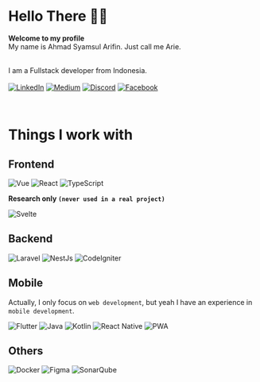 # Hello There 👋🏼
**Welcome to my profile** <br/>
My name is Ahmad Syamsul Arifin. Just call me Arie. <br/>
<br/>

I am a Fullstack developer from Indonesia. <br><br>
<a href="https://www.linkedin.com/in/aarie33/" target="_blank"><img alt="LinkedIn" src="https://img.shields.io/badge/-LinkedIn-1B60B8?style=flat-square&logo=linkedin&logoColor=white" /></a>
<a href="https://medium.com/@aarie33" target="_blank"><img alt="Medium" src="https://img.shields.io/badge/-Medium-000?style=flat-square&logo=medium&logoColor=white" /></a>
<a href="https://discord.com/users/aarie33#3655" target="_blank"><img alt="Discord" src="https://img.shields.io/badge/-Discord-525DEA?style=flat-square&logo=discord&logoColor=white" /></a>
<a href="https://facebook.com/aarie33" target="_blank"><img alt="Facebook" src="https://img.shields.io/badge/-Facebook-246BE3?style=flat-square&logo=facebook&logoColor=white" /></a>

<br/>

# Things I work with
## Frontend
<p>
  <img alt="Vue" src="https://img.shields.io/badge/-Vue-41B883?style=flat-square&logo=vuedotjs&logoColor=white" />
  <img alt="React" src="https://img.shields.io/badge/-React-292929?style=flat-square&logo=react&logoColor=2DD9FF" />
  <img alt="TypeScript" src="https://img.shields.io/badge/-TypeScript-007ACC?style=flat-square&logo=typescript&logoColor=white" />
</p>

**Research only `(never used in a real project)`** <br/>
<p>
  <img alt="Svelte" src="https://img.shields.io/badge/-Svelte-F73C01?style=flat-square&logo=svelte&logoColor=white" />
</p>

## Backend
<p>
    <img alt="Laravel" src="https://img.shields.io/badge/-Laravel-F82B1E?style=flat-square&logo=laravel&logoColor=white" />
    <img alt="NestJs" src="https://img.shields.io/badge/-NestJs-ea2845?style=flat-square&logo=nestjs&logoColor=white" />
    <img alt="CodeIgniter" src="https://img.shields.io/badge/-CodeIgniter-E74022?style=flat-square&logo=codeigniter&logoColor=white" />
</p>

## Mobile
Actually, I only focus on `web development`, but yeah I have an experience in `mobile development`.
<p>
    <img alt="Flutter" src="https://img.shields.io/badge/-Flutter-40A0EF?style=flat-square&logo=flutter&logoColor=white" />
    <img alt="Java" src="https://img.shields.io/badge/-Java-E41F23?style=flat-square&logo=openjdk&logoColor=white" />
    <img alt="Kotlin" src="https://img.shields.io/badge/-Kotlin-D93E6C?style=flat-square&logo=kotlin&logoColor=7C4FF7" />
    <img alt="React Native" src="https://img.shields.io/badge/-React_Native-292929?style=flat-square&logo=react&logoColor=2DD9FF" />
    <img alt="PWA" src="https://img.shields.io/badge/-PWA-550FBE?style=flat-square&logo=pwa&logoColor=white" />
</p>

## Others
<p>
    <img alt="Docker" src="https://img.shields.io/badge/-Docker-46a2f1?style=flat-square&logo=docker&logoColor=white" />
    <img alt="Figma" src="https://img.shields.io/badge/Figma-9A55F2?style=flat-square&logo=figma&logoColor=white" />
    <img alt="SonarQube" src="https://img.shields.io/badge/-SonarQube-4E9BCD?style=flat-square&logo=sonarqube&logoColor=white" />
</p>

